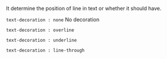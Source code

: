 It determine the position of line in text or whether it should have.

`text-decoration : none`
No decoration 

`text-decoration : overline `

`text-decoration : underline `

`text-decoration : line-through`